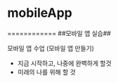 # mobileApp
============
##모바일 앱 실습##

모바일 앱 수업 (모바일 앱 만들기)

* 지금 시작하고, 나중에 완벽하게 할것
* 미래의 나를 위해 할 것
